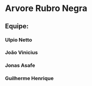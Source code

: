 # Arvore Rubro Negra 
## Equipe: 
### Ulpio Netto
### João Vinicius
### Jonas Asafe
### Guilherme Henrique